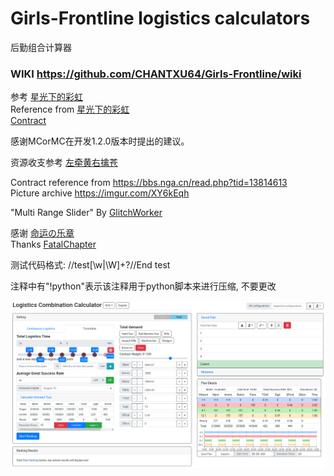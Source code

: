 # Girls-Frontline logistics calculators
后勤组合计算器

### WIKI  https://github.com/CHANTXU64/Girls-Frontline/wiki

参考 [星光下的彩虹](https://pan.baidu.com/s/1c3iS9Ks#list/path=/Girls%20Frontline)<br>
Reference from [星光下的彩虹](https://pan.baidu.com/s/1c3iS9Ks#list/path=/Girls%20Frontline)<br>
[Contract](https://bbs.nga.cn/read.php?tid=21401760&_fp=4)

感谢MCorMC在开发1.2.0版本时提出的建议。

资源收支参考 [左牵黄右擒苍](https://bbs.nga.cn/read.php?tid=19751517&_fp=18)<br>

Contract reference from https://bbs.nga.cn/read.php?tid=13814613 <br>
Picture archive https://imgur.com/XY6kEqh

"Multi Range Slider" By [GlitchWorker](https://codepen.io/glitchworker/pen/XVdKqj)<br>

感谢 [命运の乐章](https://github.com/hycdes/GFTool)<br>
Thanks [FatalChapter](https://github.com/hycdes/GFTool)

测试代码格式: //test[\w|\W]+?//End test

注释中有"!python"表示该注释用于python脚本来进行压缩, 不要更改

![image](https://github.com/CHANTXU64/Girls-Frontline/raw/master/GF_logistics_Overview.png)
